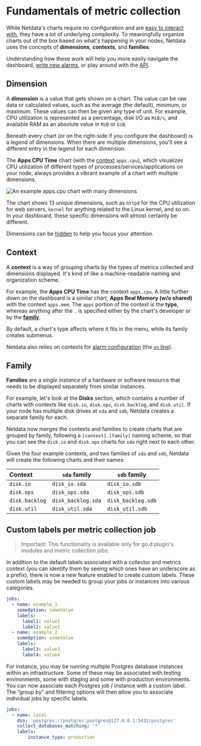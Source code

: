 # Fundamentals of metric collection

While Netdata's charts require no configuration and are [easy to interact with](https://github.com/netdata/netdata/blob/master/docs/cloud/visualize/interact-new-charts.md),
they have a lot of underlying complexity. To meaningfully organize charts out of the box based on what's happening in
your nodes, Netdata uses the concepts of **dimensions**, **contexts**, and **families**. 

Understanding how these work will help you more easily navigate the dashboard, 
[write new alarms](https://github.com/netdata/netdata/blob/master/health/REFERENCE.md), or play around 
with the [API](https://github.com/netdata/netdata/blob/master/web/api/README.md).

## Dimension

A **dimension** is a value that gets shown on a chart. The value can be raw data or calculated values, such as the
average (the default), minimum, or maximum. These values can then be given any type of unit. For example, CPU
utilization is represented as a percentage, disk I/O as `MiB/s`, and available RAM as an absolute value in `MiB` or
`GiB`.

Beneath every chart (or on the right-side if you configure the dashboard) is a legend of dimensions. When there are
multiple dimensions, you'll see a different entry in the legend for each dimension.

The **Apps CPU Time** chart (with the [context](#context) `apps.cpu`), which visualizes CPU utilization of
different types of processes/services/applications on your node, always provides a vibrant example of a chart with
multiple dimensions.

![An example apps.cpu chart with many
dimensions](https://user-images.githubusercontent.com/1153921/114207816-a5cb7400-9911-11eb-8800-06f60b745f9c.png)

The chart shows 13 unique dimensions, such as `httpd` for the CPU utilization for web servers, `kernel` for anything
related to the Linux kernel, and so on. In your dashboard, these specific dimensions will almost certainly be different.

Dimensions can be [hidden](https://github.com/netdata/netdata/blob/master/docs/cloud/visualize/interact-new-charts.md#show-and-hide-dimensions) to help you focus your
attention.

## Context

A **context** is a way of grouping charts by the types of metrics collected and dimensions displayed. It's kind of like
a machine-readable naming and organization scheme.

For example, the **Apps CPU Time** has the context `apps.cpu`. A little further down on the dashboard is a similar
chart, **Apps Real Memory (w/o shared)** with the context `apps.mem`. The `apps` portion of the context is the **type**,
whereas anything after the `.` is specified either by the chart's developer or by the [**family**](#family). 

By default, a chart's type affects where it fits in the menu, while its family creates submenus.

Netdata also relies on contexts for [alarm configuration](https://github.com/netdata/netdata/blob/master/health/REFERENCE.md) (the [`on`
line](https://github.com/netdata/netdata/blob/master/health/REFERENCE.md#alarm-line-on)).

## Family

**Families** are a _single instance_ of a hardware or software resource that needs to be displayed separately from
similar instances.

For example, let's look at the **Disks** section, which contains a number of charts with contexts like `disk.io`,
`disk.ops`, `disk.backlog`, and `disk.util`.  If your node has multiple disk drives at `sda` and `sdb`, Netdata creates
a separate family for each.

Netdata now merges the contexts and families to create charts that are grouped by family, following a
`[context].[family]` naming scheme, so that you can see the `disk.io` and `disk.ops` charts for `sda` right next to each
other.

Given the four example contexts, and two families of `sda` and `sdb`, Netdata will create the following charts and their
names:

| Context        | `sda` family       | `sdb` family       |
| :------------- | ------------------ | ------------------ |
| `disk.io`      | `disk_io.sda`      | `disk_io.sdb`      |
| `disk.ops`     | `disk_ops.sda`     | `disk_ops.sdb`     |
| `disk.backlog` | `disk_backlog.sda` | `disk_backlog.sdb` |
| `disk.util`    | `disk_util.sda`    | `disk_util.sdb`    |


## Custom labels per metric collection job

> Important: This functionality is available only for go.d.plugin's modules and metric collection jobs.

In addition to the default labels associated with a collector and metrics context (you can identify them by seeing 
which ones have an underscore as a prefix), there is now a new feature enabled to create custom labels. These custom 
labels may be needed to group your jobs or instances into various categories.


```yaml
jobs:
  - name: example_1
    someOption: someValue
    labels:
      label1: value1
      label2: value2
  - name: example_2
    someOption: someValue
    labels:
      label3: value3
      label4: value4
```

For instance, you may be running multiple Postgres database instances within an infrastructure. Some of these may 
be associated with testing environments, some with staging and some with production environments. You can now 
associate each Postgres job / instance with a custom label. The “group by” and filtering options will then allow 
you to associate individual jobs by specific labels.

```yaml
jobs:
  - name: local
    dsn: 'postgres://postgres:postgres@127.0.0.1:5432/postgres'
    collect_databases_matching: '*'
    labels:
        instance_type: production
```
